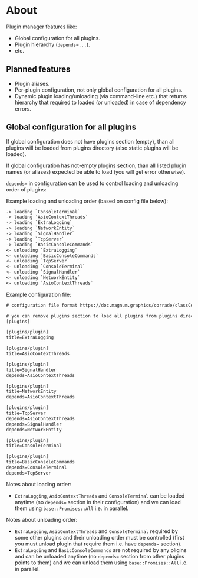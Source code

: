 # About

Plugin manager features like:

- Global configuration for all plugins.
- Plugin hierarchy (`depends=...`).
- etc.

## Planned features

- Plugin aliases.
- Per-plugin configuration, not only global configuration for all plugins.
- Dynamic plugin loading/unloading (via command-line etc.) that returns hierarchy that required to loaded (or unloaded) in case of dependency errors.

## Global configuration for all plugins

If global configuration does not have plugins section (empty),
than all plugins will be loaded from plugins directory (also static plugins will be loaded).

If global configuration has not-empty plugins section,
than all listed plugin names (or aliases) expected be able to load (you will get error otherwise).

`depends=` in configuration can be used to control loading and unloading order of plugins:

Example loading and unloading order (based on config file below):

```txt
-> loading `ConsoleTerminal`
-> loading `AsioContextThreads`
-> loading `ExtraLogging`
-> loading `NetworkEntity`
-> loading `SignalHandler`
-> loading `TcpServer`
-> loading `BasicConsoleCommands`
<- unloading `ExtraLogging`
<- unloading `BasicConsoleCommands`
<- unloading `TcpServer`
<- unloading `ConsoleTerminal`
<- unloading `SignalHandler`
<- unloading `NetworkEntity`
<- unloading `AsioContextThreads`
```

Example configuration file:

```txt
# configuration file format https://doc.magnum.graphics/corrade/classCorrade_1_1Utility_1_1Configuration.html

# you can remove plugins section to load all plugins from plugins directory
[plugins]

[plugins/plugin]
title=ExtraLogging

[plugins/plugin]
title=AsioContextThreads

[plugins/plugin]
title=SignalHandler
depends=AsioContextThreads

[plugins/plugin]
title=NetworkEntity
depends=AsioContextThreads

[plugins/plugin]
title=TcpServer
depends=AsioContextThreads
depends=SignalHandler
depends=NetworkEntity

[plugins/plugin]
title=ConsoleTerminal

[plugins/plugin]
title=BasicConsoleCommands
depends=ConsoleTerminal
depends=TcpServer
```

Notes about loading order:

- `ExtraLogging`, `AsioContextThreads` and `ConsoleTerminal` can be loaded anytime (no `depends=` section in their configuration) and we can load them using `base::Promises::All` i.e. in parallel.

Notes about unloading order:

- `ExtraLogging`, `AsioContextThreads` and `ConsoleTerminal` required by some other plugins and their unloading order must be controlled (first you must unload plugin that require them i.e. have `depends=` section).
- `ExtraLogging` and `BasicConsoleCommands` are not required by any pligins and can be unloaded anytime (no `depends=` section from other plugins points to them) and we can unload them using `base::Promises::All` i.e. in parallel.
